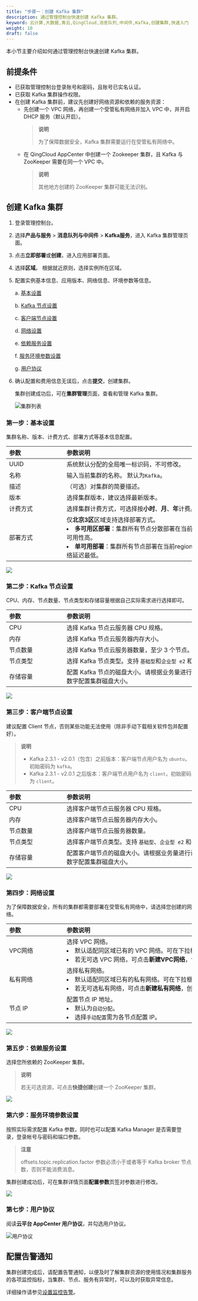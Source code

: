```yaml
---
title: "步骤一：创建 Kafka 集群"
description: 通过管理控制台快速创建 Kafka 集群。
keyword: 云计算,大数据,青云,QingCloud,消息队列,中间件,Kafka,创建集群,快速入门
weight: 10
draft: false
---
```


本小节主要介绍如何通过管理控制台快速创建 Kafka 集群。

## 前提条件

- 已获取管理控制台登录账号和密码，且账号已实名认证。
- 已获取 Kafka 集群操作权限。
- 在创建 Kafka 集群前，建议先创建好网络资源和依赖的服务资源：
  + 先创建一个 VPC 网络，再创建一个受管私有网络并加入 VPC 中，并开启 DHCP 服务（默认开启）。
      > **说明**
      >
      > 为了保障数据安全，Kafka 集群需要运行在受管私有网络中。
  + 在 QingCloud AppCenter 中创建一个 Zookeeper 集群，且 Kafka 与 ZooKeeper 需要在同一个 VPC 中。
      > **说明**
      >
      > 其他地方创建的 ZooKeeper 集群可能无法识别。

## 创建 Kafka 集群

1. 登录管理控制台。
2. 选择**产品与服务** > **消息队列与中间件** > **Kafka服务**，进入 Kafka 集群管理页面。
3. 点击**立即部署**或**创建**，进入应用部署页面。
4. 选择**区域**。
   根据就近原则，选择实例所在区域。
5. 配置实例基本信息、应用版本、网络信息、环境参数等信息。

   a. [基本设置](#第一步基本设置)

   b. [Kafka 节点设置](#第二步kafka-节点设置)

   c. [客户端节点设置](#第三步客户端节点设置)

   d. [网络设置](#第四步网络设置)

   e. [依赖服务设置](#第五步依赖服务设置)

   f. [服务环境参数设置](#第六步服务环境参数设置)

   g. [用户协议](#第七步用户协议)

6. 确认配置和费用信息无误后，点击**提交**，创建集群。

   集群创建成功后，可在**集群管理**页面，查看和管理 Kafka 集群。

   ![集群列表](../../_images/kafka_cluster_list.png)

### 第一步：基本设置

集群名称、版本、计费方式、部署方式等基本信息配置。

|<span style="display:inline-block;width:140px">参数</span> |<span style="display:inline-block;width:520px">参数说明</span>|
|:----|:----|
|   UUID     |  系统默认分配的全局唯一标识码，不可修改。  |
|   名称     |  输入当前集群的名称。 默认为`Kafka`。  |
|   描述  |  （可选）对集群的简要描述。   |
|   版本 |  选择集群版本，建议选择最新版本。|
|   计费方式 |  选择集群计费方式，可选择按**小时**、**月**、**年**计费。|
|   部署方式 |  仅**北京3区**区域支持选择部署方式。<li> **多可用区部署**：集群所有节点分散部署在当前 region 中的所有 zone，可用性高。</li><li> **单可用部署**：集群所有节点部署在当前region中的某一个zone 中，网络延迟最低。</li></span> |

![](../../_images/base_setup.png)

### 第二步：Kafka 节点设置

CPU、内存、节点数量、节点类型和存储容量根据自己实际需求进行选择即可。

|<span style="display:inline-block;width:140px">参数</span> |<span style="display:inline-block;width:520px">参数说明</span>|
|:----|:----|
|   CPU     |  选择 Kafka 节点云服务器 CPU 规格。  |
|   内存     |  选择 Kafka 节点云服务器内存大小。  |
|   节点数量  |  选择 Kafka 节点云服务器数量，至少 3 个节点。  |
|   节点类型  |  选择 Kafka 节点类型。支持  `基础型`和`企业型 e2` 和`企业型 e3`。|
|   存储容量 |  配置 Kafka 节点的磁盘大小。请根据业务量进行设置，可滑动设置或输入数字配置集群磁盘大小。| 

![](../../_images/kafka_node.png)

### 第三步：客户端节点设置

建议配置 Client 节点，否则某些功能无法使用（除非手动下载相关软件包并配置好）。

> **说明**
> 
> - Kafka 2.3.1 - v2.0.1（包含）之前版本：客户端节点用户名为 `ubuntu`，初始密码为 `kafka`。
> - Kafka 2.3.1 - v2.0.1 之后版本：客户端节点用户名为 `client`，初始密码为 `client`。

|<span style="display:inline-block;width:140px">参数</span> |<span style="display:inline-block;width:520px">参数说明</span>|
|:----|:----|
|   CPU     |  选择客户端节点云服务器 CPU 规格。  |
|   内存     |  选择客户端节点云服务器内存大小。  |
|   节点数量  |  选择客户端节点云服务器数量。  |
|   节点类型  |  选择客户端节点类型。支持  `基础型`、`企业型 e2` 和`企业型 e3`。|
|   存储容量 |  配置客户端节点的磁盘大小。请根据业务量进行设置，可滑动设置或输入数字配置集群磁盘大小。| 

![](../../_images/client_node.png)

### 第四步：网络设置

为了保障数据安全，所有的集群都需要部署在受管私有网络中，请选择您创建的网络。

|<span style="display:inline-block;width:140px">参数</span> |<span style="display:inline-block;width:520px">参数说明</span>|
|:----|:----|
|   VPC网络     |  选择 VPC 网络。<li>默认适配同区域已有的 VPC 网络。可在下拉框选择已有 VPC 网络。<li>若无可选 VPC 网络，可点击**新建VPC网络**，创建依赖网络资源。  |
|   私有网络     |  选择私有网络。<li>默认适配同区域已有的私有网络。可在下拉框选择已有私有网络。<li>若无可选私有网络，可点击**新建私有网络**，创建依赖网络资源。  |
|   节点 IP   |  配置节点 IP 地址。<li>默认为`自动分配`。<li> 选择`手动配置`需为各节点配置 IP。  |

![](../../_images/network_setup.png)

### 第五步：依赖服务设置

选择您所依赖的 ZooKeeper 集群。
> **说明**
> 
> 若无可选资源，可点击**快捷创建**创建一个 ZooKeeper 集群。

![](../../_images/dependence_service.png)

### 第六步：服务环境参数设置

按照实际需求配置 Kafka 参数，同时也可以配置 Kafka Manager 是否需要登录，登录帐号与密码和端口参数。

> **注意**
> 
> offsets.topic.replication.factor 参数必须小于或者等于 Kafka broker 节点数，否则不能消费消息。

集群创建成功后，可在集群详情页面**配置参数**页签对参数进行修改。

![](../../_images/sevice_parameter.png)

### 第七步：用户协议

阅读**云平台 AppCenter 用户协议**，并勾选用户协议。

![用户协议](../../_images/user_agreement.png)


## 配置告警通知

集群创建完成后，请配置告警通知，以便及时了解集群资源的使用情况和集群服务的各项监控指标，当集群、节点、服务有异常时，可以及时获取异常信息。

详细操作请参见[设置监控告警](../../manual/metrics_alarm/set_alarm_rules/)。